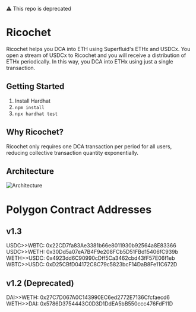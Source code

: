 ⚠️ This repo is deprecated

# Ricochet
Ricochet helps you DCA into ETH using Superfluid's ETHx and USDCx. You open a stream of USDCx to Ricochet and you will receive a distribution of ETHx periodically. In this way, you DCA into ETHx using just a single transaction.  

## Getting Started
1. Install Hardhat
2. `npm install`
3. `npx hardhat test`

## Why Ricochet?
Ricochet only requires one DCA transaction per period for all users, reducing collective transaction quantity exponentially.

## Architecture
![Architecture](./00-Meta/arch.png)

# Polygon Contract Addresses

## v1.3
USDC>>WBTC: 0x22CD7fa83Ae3381b66e8011930b92564a8E83366
USDC>>WETH: 0x30Dd5a07eA7B4F9e208FCb5D51FBd15406fC939b
WETH>>USDC: 0x4923dd6C90990cDff5Ca3462cbd43fF57E06f1eb
WBTC>>USDC: 0xD25CBfD04172C8C79c5823bcF14DaB8Fe11C672D

## v1.2 (Deprecated)
DAI>>WETH: 0x27C7D067A0C143990EC6ed2772E7136Cfcfaecd6
WETH>>DAI: 0x5786D3754443C0D3D1DdEA5bB550ccc476FdF11D
